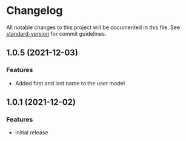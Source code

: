 # Changelog

All notable changes to this project will be documented in this file. See [standard-version](https://github.com/conventional-changelog/standard-version) for commit guidelines.

## 1.0.5 (2021-12-03)

### Features

- Added first and last name to the user model

## 1.0.1 (2021-12-02)

### Features

- initial release

